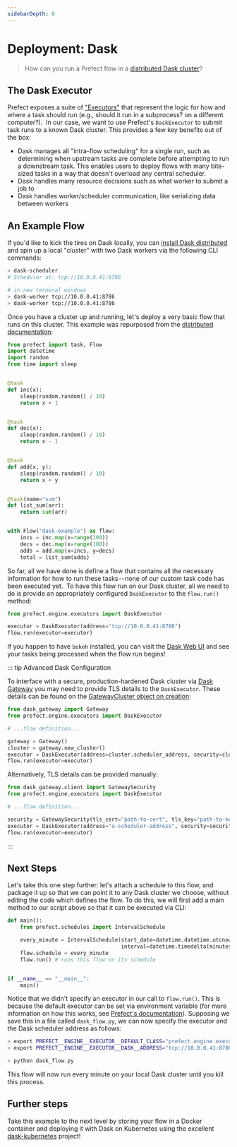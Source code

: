 ```yaml
---
sidebarDepth: 0
---
```


# Deployment: Dask

> How can you run a Prefect flow in a [distributed Dask cluster](https://distributed.readthedocs.io/en/latest/)?

## The Dask Executor

Prefect exposes a suite of ["Executors"](../../api/latest/engine/executors.html) that represent the logic for how and where a task should run (e.g., should it run in a subprocess? on a different computer?). 
In our case, we want to use Prefect's `DaskExecutor` to submit task runs to a known Dask cluster. This provides a few key benefits out of the box:

- Dask manages all "intra-flow scheduling" for a single run, such as determining when upstream tasks are complete before attempting to run a downstream task. This enables users to deploy flows with many bite-sized tasks in a way that doesn't overload any central scheduler.
- Dask handles many resource decisions such as what worker to submit a job to
- Dask handles worker/scheduler communication, like serializing data between workers

## An Example Flow

If you'd like to kick the tires on Dask locally, you can [install Dask distributed](https://distributed.readthedocs.io/en/latest/install.html) and spin up a local "cluster" with two Dask workers via the following CLI commands:

```bash
> dask-scheduler
# Scheduler at: tcp://10.0.0.41:8786

# in new terminal windows
> dask-worker tcp://10.0.0.41:8786
> dask-worker tcp://10.0.0.41:8786
```

Once you have a cluster up and running, let's deploy a very basic flow that runs on this cluster. This example was repurposed from the [distributed documentation](https://distributed.readthedocs.io/en/latest/web.html#example-computation):

```python
from prefect import task, Flow
import datetime
import random
from time import sleep


@task
def inc(x):
    sleep(random.random() / 10)
    return x + 1


@task
def dec(x):
    sleep(random.random() / 10)
    return x - 1


@task
def add(x, y):
    sleep(random.random() / 10)
    return x + y


@task(name="sum")
def list_sum(arr):
    return sum(arr)


with Flow("dask-example") as flow:
    incs = inc.map(x=range(100))
    decs = dec.map(x=range(100))
    adds = add.map(x=incs, y=decs)
    total = list_sum(adds)
```

So far, all we have done is define a flow that contains all the necessary information for how to run these tasks -- none of our custom task code has been executed yet. 
To have this flow run on our Dask cluster, all we need to do is provide an appropriately configured `DaskExecutor` to the `flow.run()` method:

```python
from prefect.engine.executors import DaskExecutor

executor = DaskExecutor(address="tcp://10.0.0.41:8786")
flow.run(executor=executor)
```

If you happen to have `bokeh` installed, you can visit the [Dask Web UI](https://distributed.readthedocs.io/en/latest/web.html) and see your tasks being processed when the flow run begins!

::: tip Advanced Dask Configuration

To interface with a secure, production-hardened Dask cluster via [Dask Gateway](https://gateway.dask.org/) you may need to provide TLS details to the `DaskExecutor`. These details can be found on the [GatewayCluster object on creation](https://gateway.dask.org/usage.html#usage-create-new-cluster):

```python
from dask_gateway import Gateway
from prefect.engine.executors import DaskExecutor

# ...flow definition...

gateway = Gateway()
cluster = gateway.new_cluster()
executor = DaskExecutor(address=cluster.scheduler_address, security=cluster.security)
flow.run(executor=executor)
```

Alternatively, TLS details can be provided manually:

```python
from dask_gateway.client import GatewaySecurity
from prefect.engine.executors import DaskExecutor

# ...flow definition...

security = GatewaySecurity(tls_cert="path-to-cert", tls_key="path-to-key")
executor = DaskExecutor(address="a-scheduler-address", security=security)
flow.run(executor=executor)
```

:::

## Next Steps

Let's take this one step further: let's attach a schedule to this flow, and package it up so that we can point it to any Dask cluster we choose, without editing the code which defines the flow. To do this, we will first add a main method to our script above so that it can be executed via CLI:

```python
def main():
    from prefect.schedules import IntervalSchedule

    every_minute = IntervalSchedule(start_date=datetime.datetime.utcnow(),
                                    interval=datetime.timedelta(minutes=1))
    flow.schedule = every_minute
    flow.run() # runs this flow on its schedule


if __name__ == "__main__":
    main()
```

Notice that we didn't specify an executor in our call to `flow.run()`. This is because the default executor can be set via environment variable (for more information on how this works, see [Prefect's documentation](../concepts/configuration.html)). Supposing we save this in a file called `dask_flow.py`, we can now specify the executor and the Dask scheduler address as follows:

```bash
> export PREFECT__ENGINE__EXECUTOR__DEFAULT_CLASS="prefect.engine.executors.DaskExecutor"
> export PREFECT__ENGINE__EXECUTOR__DASK__ADDRESS="tcp://10.0.0.41:8786"

> python dask_flow.py
```

This flow will now run every minute on your local Dask cluster until you kill this process.

## Further steps

Take this example to the next level by storing your flow in a Docker container and deploying it with Dask on Kubernetes using the excellent [dask-kubernetes](http://kubernetes.dask.org/en/latest/) project!
